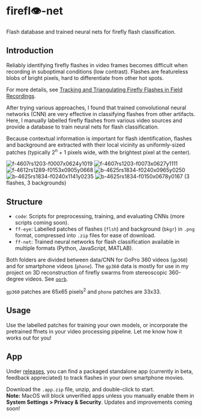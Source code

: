 # firefl👁️-net
Flash database and trained neural nets for firefly flash classification.

## Introduction
Reliably identifying firefly flashes in video frames becomes difficult when recording in suboptimal conditions (low contrast). Flashes are featureless blobs of bright pixels, hard to differentiate from other hot spots.

For more details, see [Tracking and Triangulating Firefly Flashes in Field Recordings](https://arxiv.org/abs/2410.19932).

After trying various approaches, I found that trained convolutional neural networks (CNN) are very effective in classifying flashes from other artifacts. Here, I manually labelled firefly flashes from various video sources and provide a database to train neural nets for flash classification.

Because contextual information is important for flash identification, flashes and background are extracted with their local vicinity as uniformly-sized patches (typically 2<sup>n</sup> + 1 pixels wide, with the brightest pixel at the center).

![f-4607rs1203-f0007x0624y1019](https://github.com/user-attachments/assets/3f15c0bd-1134-42f9-87d5-8da27508ef3f)
![f-4607rs1203-f0073x0627y1111](https://github.com/user-attachments/assets/a5592404-1807-4b96-9b98-8a7b5bf9ed1f)
![f-4612rs1289-f0153x0905y0668](https://github.com/user-attachments/assets/778216f1-e765-4f67-9aa1-f678019aa63f)
![b-4625rs1834-f0240x0965y0250](https://github.com/user-attachments/assets/7d180d10-fd73-43e4-a9b4-ead3e3166c3e)
![b-4625rs1834-f0240x1141y0235](https://github.com/user-attachments/assets/ad1c892a-1314-465c-b9c8-7270c3496cc5)
![b-4625rs1834-f0150x0678y0167](https://github.com/user-attachments/assets/13f629a2-6732-4246-8212-4eed461e0c8a)
(3 flashes, 3 backgrounds)

## Structure
- `code`: Scripts for preprocessing, training, and evaluating CNNs (more scripts coming soon).
- `ff-eye`: Labelled patches of flashes (`flsh`) and background (`bkgr`) in `.png` format, compressed into `.zip` files for ease of download.
- `ff-net`: Trained neural networks for flash classification available in multiple formats (Python, JavaScript, MATLAB).

Both folders are divided between data/CNN for GoPro 360 videos (`gp360`) and for smartphone videos (`phone`). 
The `gp360` data is mostly for use in my project on 3D reconstruction of firefly swarms from stereoscopic 360-degree videos. See [`oorb`](https://github.com/rapsar/oorb).

`gp360` patches are 65x65 pixels<sup>2</sup> and `phone` patches are 33x33.

## Usage
Use the labelled patches for training your own models, or incorporate the pretrained ffnets in your video processing pipeline. Let me know how it works out for you!

## App
Under [releases](https://github.com/rapsar/firefl-eye-net/releases), you can find a packaged standalone app (currently in beta, feedback appreciated) to track flashes in your own smartphone movies.

Download the `.app.zip` file, unzip, and double-click to start.  
**Note:** MacOS will block unverified apps unless you manually enable them in **System Settings > Privacy & Security**. Updates and improvements coming soon!

